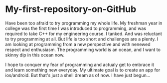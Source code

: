 # My-first-repository-on-GitHub
Have been too afraid to try programming my whole life. My freshman year in college was the first time I was introduced to programming, and was required to take C++ for my engineering course. I tanked. And was reluctant to try programming at all. But life is too short and challenges are a plenty. I am looking at programming from a new perspective and with nenewed respect and enthusiasm. The programming world is an ocean, and I want to skinny dip in this ocean now. 

I hope to conquer my fear of programming and actualy get to embrace it and learn something new everyday. My ultimate goal is to create an app for ios/android. But that's just a shell dream as of now. I have just begun...
